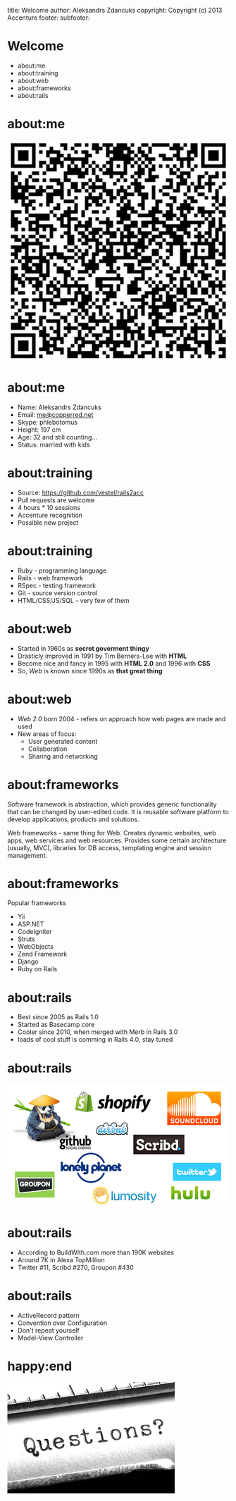 title: Welcome
author: Aleksandrs Zdancuks
copyright: Copyright (c) 2013 Accenture
footer:
subfooter:


Welcome
=======

* about:me
* about:training
* about:web
* about:frameworks
* about:rails


about:me
========

![QRCode](images/qrvisitcard.png)


about:me
========

* Name: Aleksandrs Zdancuks
* Email: me@copperred.net
* Skype: phlebotomus
* Height: 197 cm
* Age: 32 <span>and still counting...</span>
* Status: married with kids 


about:training
==============

* Source: https://github.com/vestel/rails2acc
* Pull requests are welcome
* 4 hours * 10 sessions
* Accenture recognition
* Possible new project


about:training
==============

* Ruby - programming language
* Rails - web framework
* RSpec - testing framework 
* Git - source version control
* HTML/CSS/JS/SQL - very few of them


about:web
=========

* Started in 1960s as **secret goverment thingy**
* Drasticly improved in 1991 by Tim Berners-Lee with **HTML**
* Become nice and fancy in 1995 with **HTML 2.0** and 1996 with **CSS**
* So, _Web_ is known since 1990s as **that great thing**


about:web
=========

*   _Web 2.0_ born 2004 - refers on approach how web pages are made and used
*   New areas of focus:
    * User generated content
    * Collaboration
    * Sharing and networking

about:frameworks
================

Software framework is abstraction, which provides generic functionality that can be changed by user-edited code. 
It is reusable software platform to develop applications, products and solutions.

Web frameworks - same thing for Web. Creates dynamic websites, web apps, web services and web resources.
Provides some certain architecture (usually, MVC), libraries for DB access, templating engine and session management.


about:frameworks
================

Popular frameworks

* Yii
* ASP.NET
* CodeIgniter 
* Struts
* WebObjects
* Zend Framework 
* Django
* Ruby on Rails


about:rails
===========

* Best since 2005 as Rails 1.0
* Started as Basecamp core
* Cooler since 2010, when merged with Merb in Rails 3.0
* loads of cool stuff is comming in Rails 4.0, stay tuned

about:rails
===========

![Rails Powered Websites](images/rails_powered_sites.jpg)


about:rails
===========

* According to BuildWith.com more than 190K websites
* Around 7K in Alexa TopMillion
* Twitter #11, Scribd #270, Groupon #430


about:rails
===========

* ActiveRecord pattern
* Convention over Configuration
* Don't repeat yourself
* Model-View Controller


happy:end
=========

![Questions](images\questions.jpg)
